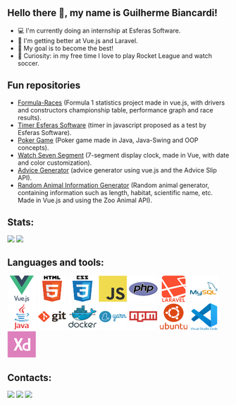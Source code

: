 <h2>Hello there 👋, my name is Guilherme Biancardi!</h2>

- 💻 I'm currently doing an internship at Esferas Software.
- 🌱 I'm getting better at Vue.js and Laravel.
- 🏁 My goal is to become the best!
- 🌟 Curiosity: in my free time I love to play Rocket League and watch soccer.
<!-- - ➕ For more information click <a href='https://LeonardoPinheiroLacerda.github.io'>here</a>. -->

<h2>Fun repositories</h2>

- <a href="https://github.com/guilherme-biancardi/formula-races" target="_blank">Formula-Races</a> (Formula 1 statistics project made in vue.js, with drivers and constructors championship table, performance graph and race results).
- <a href="https://github.com/guilherme-biancardi/timer-esferas-software" target="_blank">Timer Esferas Software</a> (timer in javascript proposed as a test by Esferas Software).
- <a href="https://github.com/guilherme-biancardi/jogo_poker" target="_blank">Poker Game</a> (Poker game made in Java, Java-Swing and OOP concepts).
- <a href="https://github.com/guilherme-biancardi/watch-seven-segment" target="_blank">Watch Seven Segment</a> 
(7-segment display clock, made in Vue, with date and color customization).
- <a href="https://github.com/guilherme-biancardi/advice-generator" target="_blank">Advice Generator</a> (advice generator using vue.js and the Advice Slip API).
- <a href="https://github.com/guilherme-biancardi/random-animal-generator" target="_blank">Random Animal Information Generator</a> (Random animal generator, containing information such as length, habitat, scientific name, etc. Made in Vue.js and using the Zoo Animal API).

<h2>Stats:</h2>

<div>
  <img src='https://github-readme-stats.vercel.app/api?username=guilherme-biancardi&theme=dracula&show_icons=true' height='200px'>
  <img src='https://github-readme-stats.vercel.app/api/top-langs/?username=guilherme-biancardi&theme=dracula&layout=compact' height='200px'>
</div>

<h2>Languages and tools:</h2>

<div style='display: inline'>
  <img src='https://github.com/devicons/devicon/blob/master/icons/vuejs/vuejs-original-wordmark.svg' height='60px' width='65px'/> 
  <img src='https://github.com/devicons/devicon/blob/master/icons/html5/html5-original-wordmark.svg' height='60px' width='65px'/>
  <img src='https://github.com/devicons/devicon/blob/master/icons/css3/css3-original-wordmark.svg' height='60px' width='65px'/>
  <img src='https://github.com/devicons/devicon/blob/master/icons/javascript/javascript-original.svg' height='60px' width='65px'/>
  <img src='https://github.com/devicons/devicon/blob/master/icons/php/php-original.svg' height='60px' width='65px'/>
  <img src='https://github.com/devicons/devicon/blob/master/icons/laravel/laravel-plain-wordmark.svg' height='60px' width='65px'/>
   <img src='https://github.com/devicons/devicon/blob/master/icons/mysql/mysql-original-wordmark.svg' height='60px' width='65px'/>
  <img src='https://github.com/devicons/devicon/blob/master/icons/java/java-original-wordmark.svg' height='60px' width='65px'/>

  <img src='https://github.com/devicons/devicon/blob/master/icons/git/git-original-wordmark.svg' height='60px' width='65px'/>
  <img src='https://github.com/devicons/devicon/blob/master/icons/docker/docker-original-wordmark.svg' height='60px' width='65px'/>
  <img src='https://github.com/devicons/devicon/blob/master/icons/yarn/yarn-original-wordmark.svg' height='60px' width='65px'/>
  <img src='https://github.com/devicons/devicon/blob/master/icons/npm/npm-original-wordmark.svg' height='60px' width='65px'/>
  <img src='https://github.com/devicons/devicon/blob/master/icons/ubuntu/ubuntu-plain-wordmark.svg' height='60px' width='65px'/>
  <img src='https://github.com/devicons/devicon/blob/master/icons/vscode/vscode-original-wordmark.svg' height='60px' width='65px'/>
  <img src='https://github.com/devicons/devicon/blob/master/icons/xd/xd-plain.svg' height='60px' width='65px'/>

</div>

<h2>Contacts: </h2>
<div>
  <a href='mailto:guilhermerbiancardi@outlook.com' target="_blank"><img src='https://img.shields.io/badge/Outlook-249ee4?style=for-the-badge&logo=microsoft&logoColor=white'></a>
  <a href='https://www.linkedin.com/in/guilherme-biancardi-353709187/' target="_blank"><img src='https://img.shields.io/badge/LinkedIn-0077B5?style=for-the-badge&logo=linkedin&logoColor=white'/></a>
  <a href='https://api.whatsapp.com/send?phone=5511966293323' target="_blank"><img src='https://img.shields.io/badge/WhatsApp-25D366?style=for-the-badge&logo=whatsapp&logoColor=white'/></a>
</div>
